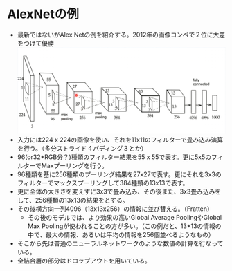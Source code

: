 <script type="text/x-mathjax-config">MathJax.Hub.Config({tex2jax:{inlineMath:[['\$','\$'],['\\(','\\)']],processEscapes:true},CommonHTML: {matchFontHeight:false}});</script>
<script type="text/javascript" async src="https://cdnjs.cloudflare.com/ajax/libs/mathjax/2.7.1/MathJax.js?config=TeX-MML-AM_CHTML"></script>

# AlexNetの例
- 最新ではないがAlex Netの例を紹介する。2012年の画像コンペで２位に大差をつけて優勝
![kakunin](imgs/AlexNet.png) 
- 入力には224 x 224の画像を使い、それを11x11のフィルターで畳み込み演算を行う。（多分ストライド４パディング３とか）
- 96(or32*RGB分？)種類のフィルター結果を55 x 55で表す。更に5x5のフィルターでMaxプーリングを行う。
- 96種類を基に256種類のプーリング結果を27x27で表す。更にそれを3x3のフィルターでマックスプーリングして384種類の13x13で表す。
- 更に全体の大きさを変えずに3x3で畳み込み、その後また、3x3畳み込みをして、256種類の13x13の結果をとする。
- その後横方向一列4096（13x13x256）の情報に並び替える。（Fratten）
  - その後のモデルでは、より効果の高いGlobal Average PoolingやGlobal Max Poolingが使われることの方が多い。（この例だと、13*13の情報の中で、最大の情報、あるいは平均の情報を256個並べるようなもの）
- そこから先は普通のニューラルネットワークのような数値の計算を行なっている。
- 全結合層の部分はドロップアウトを用いている。
